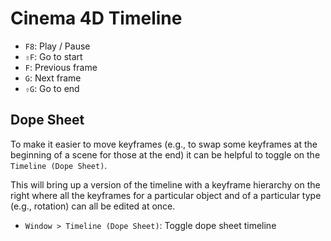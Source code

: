 # Cinema 4D Timeline

- `F8`: Play / Pause
- `⇧F`: Go to start
- `F`: Previous frame
- `G`: Next frame
- `⇧G`: Go to end

## Dope Sheet

To make it easier to move keyframes (e.g., to swap some keyframes at the beginning of a scene for those at the end) it can be helpful to toggle on the `Timeline (Dope Sheet)`.

This will bring up a version of the timeline with a keyframe hierarchy on the right where all the keyframes for a particular object and of a particular type (e.g., rotation) can all be edited at once.

- `Window > Timeline (Dope Sheet)`: Toggle dope sheet timeline

